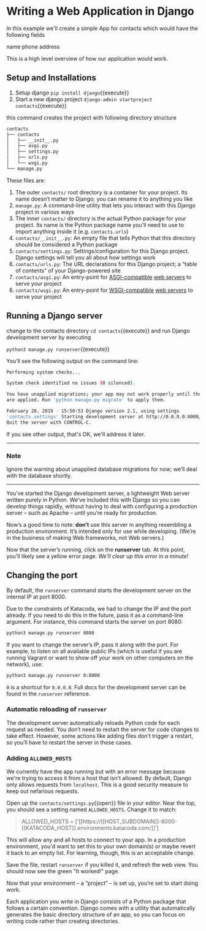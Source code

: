 # Writing a Web Application in Django

In this example we'll create a simple App for contacts which would have the following fields

name
phone
address

This is a high level overview of how our application would work.

<!---![Sample Contacts REST API](https://miro.medium.com/max/2000/1*lAMsvtB6afHwTQYCNM1xvw.png)) --->

## Setup and Installations

1. Setup django `pip install django`{{execute}}
2. Start a new django project `django-admin startproject contacts`{{execute}}

this command creates the project with following directory structure

```bash
contacts
├── contacts
│   ├── __init__.py
│   ├── asgi.py
│   ├── settings.py
│   ├── urls.py
│   └── wsgi.py
└── manage.py
```

These files are:

1. The outer `contacts/` root directory is a container for your project. Its name doesn’t matter to Django; you can rename it to anything you like
2. `manage.py`: A command-line utility that lets you interact with this Django project in various ways
3. The inner `contacts/` directory is the actual Python package for your project. Its name is the Python package name you’ll need to use to import anything inside it (e.g. `contacts.urls`)
4. `contacts/__init__.py`: An empty file that tells Python that this directory should be considered a Python package
5. `contacts/settings.py`: Settings/configuration for this Django project. Django settings will tell you all about how settings work
6. `contacts/urls.py`: The URL declarations for this Django project; a “table of contents” of your Django-powered site
7. `contacts/asgi.py`: An entry-point for [ASGI-compatible](https://asgi.readthedocs.io/en/latest/) [web servers](https://www.uvicorn.org) to serve your project
8. `contacts/wsgi.py`: An entry-point for [WSGI-compatible](https://wsgi.readthedocs.io/en/latest/index.html#) [web servers](https://gunicorn.org) to serve your project

## Running a Django server

change to the contacts directory `cd contacts`{{execute}} and run Django development server by executing

`python3 manage.py runserver`{{execute}}

You’ll see the following output on the command line:

```bash
Performing system checks...

System check identified no issues (0 silenced).

You have unapplied migrations; your app may not work properly until they
are applied. Run 'python manage.py migrate' to apply them.

February 28, 2019 - 15:50:53 Django version 2.1, using settings
'contacts.settings' Starting development server at http://0.0.0.0:8000/
Quit the server with CONTROL-C.
```

If you see other output, that's OK, we'll address it later.

---

### Note

Ignore the warning about unapplied database migrations for now; we’ll
deal with the database shortly.

---

You’ve started the Django development server, a lightweight Web server
written purely in Python. We’ve included this with Django so you can
develop things rapidly, without having to deal with configuring a
production server – such as Apache – until you’re ready for production.

Now’s a good time to note: **don’t** use this server in anything resembling
a production environment. It’s intended only for use while developing.
(We’re in the business of making Web frameworks, not Web servers.)

Now that the server’s running, click on the **runserver** tab. At this
point, you'll likely see a yellow error page. _We'll clear up this error
in a minute!_

## Changing the port

By default, the `runserver` command starts the development server on the
internal IP at port 8000.

Due to the constraints of Katacoda, we had to change the IP and the port
already. If you need to do this in the future, pass it as a command-line
argument. For instance, this command starts the server on port 8080: 

```bash
python3 manage.py runserver 8080
```

If you want to change the server’s IP, pass it along with the port. For
example, to listen on all available public IPs (which is useful if you
are running Vagrant or want to show off your work on other computers on
the network), use:

```bash
python3 manage.py runserver 0:8000
```

`0` is a shortcut for `0.0.0.0`. Full docs for the development server
can be found in the `runserver` reference.

### Automatic reloading of `runserver`

The development server automatically reloads Python code for each
request as needed. You don’t need to restart the server for code changes
to take effect. However, some actions like adding files don’t trigger a
restart, so you’ll have to restart the server in these cases.

### Adding `ALLOWED_HOSTS`

We currently have the app running but with an error message because
we're trying to access it from a host that isn't allowed. By default,
Django only allows requests from `localhost`. This is a good security
measure to keep out nefarious requests.

Open up the `contacts/settings.py`{{open}} file in your editor. Near the top, you should see a
setting named `ALLOWED_HOSTS`. Change it to match:


> ALLOWED_HOSTS = ['[[https://[[HOST_SUBDOMAIN]]-8000-[[KATACODA_HOST]].environments.katacoda.com/]]']


This will allow any and all hosts to connect to your app. In a
production environment, you'd want to set this to your own domain(s) or
maybe revert it back to an empty list. For learning, though, this is an
acceptable change.

Save the file, restart `runserver` if you killed it, and refresh the web
view. You should now see the green "It worked!" page.

Now that your environment – a “project” – is set up, you’re set to start
doing work.

Each application you write in Django consists of a Python package that
follows a certain convention. Django comes with a utility that
automatically generates the basic directory structure of an app, so you
can focus on writing code rather than creating directories.